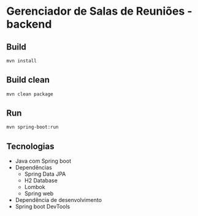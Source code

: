 # Gerenciador de Salas de Reuniões - backend

## Build

```bash
mvn install
```

## Build clean

```bash
mvn clean package
```
   
## Run

```bash
mvn spring-boot:run
```

## Tecnologias

* Java com Spring boot
* Dependências 
  *  Spring Data JPA
  *  H2 Database
  *  Lombok
  *  Spring web
*  Dependência de desenvolvimento
  *   Spring boot DevTools
